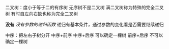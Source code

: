 二叉树：度小于等于二的有序树
无序树不是二叉树
满二叉树称为特殊的完全二叉树
有时自左向右缺也称为完全二叉树

**没有** *没有参数的递归函数*
递归有基本条件，通过参数的变化看是否需要继续递归

中序：把左右子树分开
中序+前序
中序+后序
可以确定一棵树
前序+后序
不可以确定一棵树
